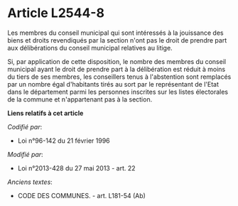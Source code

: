 # Article L2544-8

Les membres du conseil municipal qui sont intéressés à la jouissance des biens et droits revendiqués par la section n'ont pas
le droit de prendre part aux délibérations du conseil municipal relatives au litige.

Si, par application de cette disposition, le nombre des membres du conseil municipal ayant le droit de prendre part à la
délibération est réduit à moins du tiers de ses membres, les conseillers tenus à l'abstention sont remplacés par un nombre
égal d'habitants tirés au sort par le représentant de l'Etat dans le département parmi les personnes inscrites sur les listes
électorales de la commune et n'appartenant pas à la section.

**Liens relatifs à cet article**

_Codifié par_:

  - Loi n°96-142 du 21 février 1996

_Modifié par_:

  - Loi n°2013-428 du 27 mai 2013 - art. 22

_Anciens textes_:

  - CODE DES COMMUNES. - art. L181-54 (Ab)
